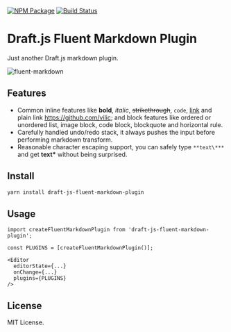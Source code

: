 [![NPM Package](https://badge.fury.io/js/draft-js-fluent-markdown-plugin.svg)](https://www.npmjs.com/package/draft-js-fluent-markdown-plugin)
[![Build Status](https://travis-ci.org/makeflow/draft-js-fluent-markdown-plugin.svg?branch=master)](https://travis-ci.org/makeflow/draft-js-fluent-markdown-plugin)

# Draft.js Fluent Markdown Plugin

Just another Draft.js markdown plugin.

![fluent-markdown](https://user-images.githubusercontent.com/970430/50377868-5d182000-0660-11e9-9535-4636e6e2908d.gif)

## Features

- Common inline features like **bold**, _italic_, ~~strikethrough~~, `code`, [link](https://github.com/makeflow) and plain link https://github.com/vilic; and block features like ordered or unordered list, image block, code block, blockquote and horizontal rule.
- Carefully handled undo/redo stack, it always pushes the input before performing markdown transform.
- Reasonable character escaping support, you can safely type `**text\***` and get **text\*** without being surprised.

## Install

```sh
yarn install draft-js-fluent-markdown-plugin
```

## Usage

```tsx
import createFluentMarkdownPlugin from 'draft-js-fluent-markdown-plugin';

const PLUGINS = [createFluentMarkdownPlugin()];

<Editor
  editorState={...}
  onChange={...}
  plugins={PLUGINS}
/>
```

## License

MIT License.
